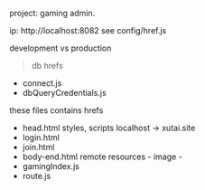 project: gaming admin.


ip: http://localhost:8082
see config/href.js




development vs production
> db hrefs
- connect.js
- dbQueryCredentials.js





these files contains hrefs
- head.html 
styles, scripts  localhost -> xutai.site
- login.html
- join.html
- body-end.html
remote resources - image - 
- gamingIndex.js
- route.js


